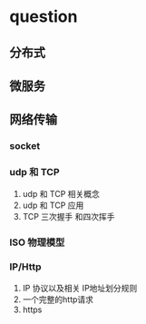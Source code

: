 # question

## 分布式

## 微服务

## 网络传输

### socket

### udp 和 TCP

1. udp 和 TCP 相关概念
2. udp 和 TCP 应用
3. TCP 三次握手 和四次挥手

### ISO 物理模型

### IP/Http

1. IP 协议以及相关 IP地址划分规则
2. 一个完整的http请求
3. https

